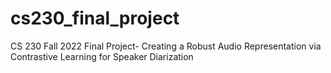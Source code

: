 # cs230_final_project
CS 230 Fall 2022 Final Project- Creating a Robust Audio Representation via Contrastive Learning for Speaker Diarization
